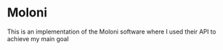 # Moloni
This is an implementation of the Moloni software where I used their API to achieve my main goal
